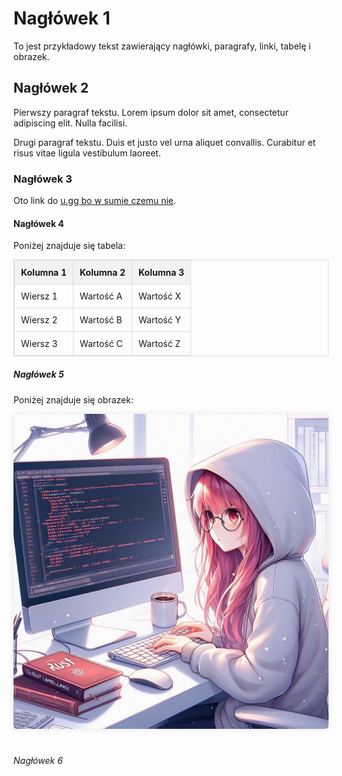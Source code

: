 # Nagłówek 1

To jest przykładowy tekst zawierający nagłówki, paragrafy, linki, tabelę i obrazek.

## Nagłówek 2

Pierwszy paragraf tekstu. Lorem ipsum dolor sit amet, consectetur adipiscing elit. Nulla facilisi.

Drugi paragraf tekstu. Duis et justo vel urna aliquet convallis. Curabitur et risus vitae ligula vestibulum laoreet.

### Nagłówek 3

Oto link do [u.gg bo w sumie czemu nie]((https://u.gg/)).

#### Nagłówek 4

Poniżej znajduje się tabela:

| Kolumna 1 | Kolumna 2 | Kolumna 3 |
|-----------|-----------|-----------|
| Wiersz 1   | Wartość A | Wartość X |
| Wiersz 2   | Wartość B | Wartość Y |
| Wiersz 3   | Wartość C | Wartość Z |

##### Nagłówek 5

Poniżej znajduje się obrazek:

![obrazek](anime-girl.jpg)

###### Nagłówek 6

<style>
  table {
    width: 100%;
    border-collapse: collapse;
    margin-bottom: 20px;
  }

  table, th, td {
    border: 1px solid #ddd;
  }

  th, td {
    padding: 10px;
    text-align: left;
  }

  th {
    background-color: #f2f2f2;
  }

  img {
    max-width: 100%;
    height: auto;
    border-radius: 5px;
    box-shadow: 0 0 10px rgba(0, 0, 0, 0.1);
    margin-bottom: 20px;
  }
</style>
